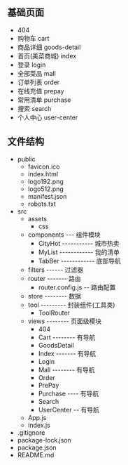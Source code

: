 ## 基础页面
- 404
- 购物车 cart
- 商品详细 goods-detail
- 首页(美菜商城) index
- 登录 login
- 全部菜品 mall
- 订单列表 order
- 在线充值 prepay
- 常用清单 purchase
- 搜索 search
- 个人中心 user-center

## 文件结构
- public
  + favicon.ico
  + index.html
  + logo192.png
  + logo512.png
  + manifest.json
  + robots.txt
- src
  + assets
    - css
  + components --- 组件模块
    - CityHot ----------- 城市热卖
    - MyList ------------ 我的清单
    - TabBer ------------ 底部导航
  + filters ------ 过滤器
  + router ------- 路由
    - router.config.js -- 路由配置
  + store -------- 数据
  + tool --------- 封装组件(工具类)
    - ToolRouter
  + views -------- 页面级模块
    - 404
    - Cart -------- 有导航
    - GoodsDetail
    - Index ------- 有导航
    - Login
    - Mall -------- 有导航
    - Order
    - PrePay
    - Purchase ---- 有导航
    - Search
    - UserCenter -- 有导航
  + App.js
  + index.js
- .gitignore
- package-lock.json
- package.json
- README.md